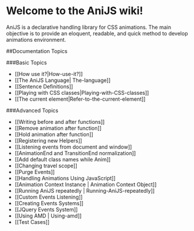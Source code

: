 Welcome to the AniJS wiki!
==========================

AniJS is a declarative handling library for CSS animations. The main objective is to provide an eloquent, readable, and quick method to develop animations environment.

##Documentation Topics


###Basic Topics

- [[How use it?|How-use-it?]]
- [[The AniJS Language| The-language]]
- [[Sentence Definitions]]
- [[Playing with CSS classes|Playing-with-CSS-classes]]
- [[The current element|Refer-to-the-current-element]]




###Advanced Topics

- [[Writing before and after functions]]
- [[Remove animation after function]]
- [[Hold animation after function]]
- [[Registering new Helpers]]
- [[Listening events from document and window]]
- [[AnimationEnd and TransitionEnd normalization]]
- [[Add default class names while Anim]]
- [[Changing travel scope]]
- [[Purge Events]]
- [[Handling Animations Using JavaScript]]
- [[Animation Context Instance | Animation Context Object]]
- [[Running AniJS repeatedly | Running-AniJS-repeatedly]]
- [[Custom Events Listening]]
- [[Creating Events Systems]]
- [[JQuery Events System]]
- [[Using AMD | Using-amd]]
- [[Test Cases]]